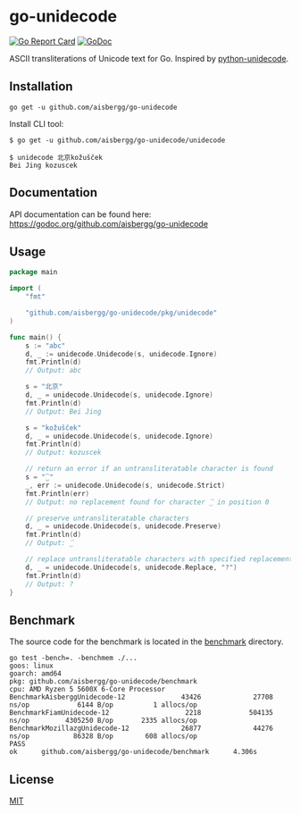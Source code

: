 # go-unidecode

[![Go Report Card](https://goreportcard.com/badge/github.com/aisbergg/go-unidecode)](https://goreportcard.com/report/github.com/aisbergg/go-unidecode)
[![GoDoc](https://godoc.org/github.com/aisbergg/go-unidecode?status.svg)](https://godoc.org/github.com/aisbergg/go-unidecode)

ASCII transliterations of Unicode text for Go. Inspired by [python-unidecode](https://github.com/avian2/unidecode).


## Installation

```
go get -u github.com/aisbergg/go-unidecode
```

Install CLI tool:

```
$ go get -u github.com/aisbergg/go-unidecode/unidecode

$ unidecode 北京kožušček
Bei Jing kozuscek
```


## Documentation

API documentation can be found here: https://godoc.org/github.com/aisbergg/go-unidecode


## Usage

```go
package main

import (
	"fmt"

	"github.com/aisbergg/go-unidecode/pkg/unidecode"
)

func main() {
	s := "abc"
	d, _ := unidecode.Unidecode(s, unidecode.Ignore)
	fmt.Println(d)
	// Output: abc

	s = "北京"
	d, _ = unidecode.Unidecode(s, unidecode.Ignore)
	fmt.Println(d)
	// Output: Bei Jing

	s = "kožušček"
	d, _ = unidecode.Unidecode(s, unidecode.Ignore)
	fmt.Println(d)
	// Output: kozuscek

	// return an error if an untransliteratable character is found
	s = "⁐"
	_, err := unidecode.Unidecode(s, unidecode.Strict)
	fmt.Println(err)
	// Output: no replacement found for character ⁐ in position 0

	// preserve untransliteratable characters
	d, _ = unidecode.Unidecode(s, unidecode.Preserve)
	fmt.Println(d)
	// Output: ⁐

	// replace untransliteratable characters with specified replacement text.
	d, _ = unidecode.Unidecode(s, unidecode.Replace, "?")
	fmt.Println(d)
	// Output: ?
}
```

## Benchmark

The source code for the benchmark is located in the [benchmark](./benchmark) directory.

```plaintext
go test -bench=. -benchmem ./...
goos: linux
goarch: amd64
pkg: github.com/aisbergg/go-unidecode/benchmark
cpu: AMD Ryzen 5 5600X 6-Core Processor             
BenchmarkAisberggUnidecode-12              43426             27708 ns/op            6144 B/op          1 allocs/op
BenchmarkFiamUnidecode-12                   2218            504135 ns/op         4305250 B/op       2335 allocs/op
BenchmarkMozillazgUnidecode-12             26877             44276 ns/op           86328 B/op        608 allocs/op
PASS
ok      github.com/aisbergg/go-unidecode/benchmark      4.306s
```

## License

[MIT](LICENSE)
